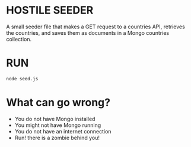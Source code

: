 # HOSTILE SEEDER

A small seeder file that makes a GET request to a countries API, retrieves the countries, and saves them as documents in a Mongo countries collection.

# RUN
```bash
node seed.js
```

# What can go wrong?
- You do not have Mongo installed
- You might not have Mongo running
- You do not have an internet connection
- Run! there is a zombie behind you!
